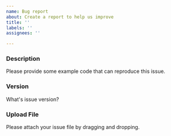 ```yaml
---
name: Bug report
about: Create a report to help us improve
title: ''
labels: ''
assignees: ''

---
```

### Description

Please provide some example code that can reproduce this issue.

### Version

What's issue version?

### Upload File

Please attach your issue file by dragging and dropping.




